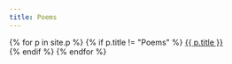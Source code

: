 ```yaml
---
title: Poems
---
```


{% for p in site.p %}
  {% if p.title != "Poems" %}
    <a href="{{ p.url }}">{{ p.title }}</a><br>
  {% endif %}
{% endfor %}
